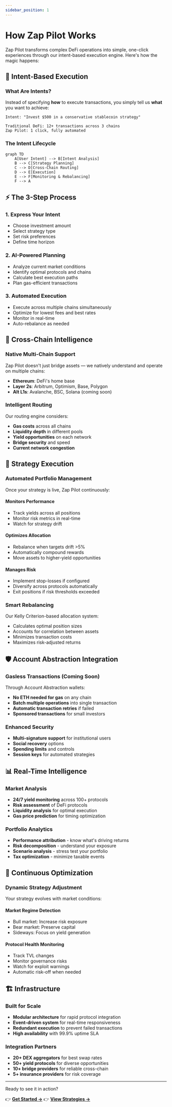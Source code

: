 ```yaml
---
sidebar_position: 1
---
```


# How Zap Pilot Works

Zap Pilot transforms complex DeFi operations into simple, one-click experiences through our
intent-based execution engine. Here's how the magic happens:

## 🧠 Intent-Based Execution

### What Are Intents?

Instead of specifying **how** to execute transactions, you simply tell us **what** you want to
achieve:

```
Intent: "Invest $500 in a conservative stablecoin strategy"

Traditional DeFi: 12+ transactions across 3 chains
Zap Pilot: 1 click, fully automated
```

### The Intent Lifecycle

```mermaid
graph TD
    A[User Intent] --> B[Intent Analysis]
    B --> C[Strategy Planning]
    C --> D[Cross-Chain Routing]
    D --> E[Execution]
    E --> F[Monitoring & Rebalancing]
    F --> A
```

## ⚡ The 3-Step Process

### 1. **Express Your Intent**

- Choose investment amount
- Select strategy type
- Set risk preferences
- Define time horizon

### 2. **AI-Powered Planning**

- Analyze current market conditions
- Identify optimal protocols and chains
- Calculate best execution paths
- Plan gas-efficient transactions

### 3. **Automated Execution**

- Execute across multiple chains simultaneously
- Optimize for lowest fees and best rates
- Monitor in real-time
- Auto-rebalance as needed

## 🔗 Cross-Chain Intelligence

### Native Multi-Chain Support

Zap Pilot doesn't just bridge assets — we natively understand and operate on multiple chains:

- **Ethereum**: DeFi's home base
- **Layer 2s**: Arbitrum, Optimism, Base, Polygon
- **Alt L1s**: Avalanche, BSC, Solana (coming soon)

### Intelligent Routing

Our routing engine considers:

- **Gas costs** across all chains
- **Liquidity depth** in different pools
- **Yield opportunities** on each network
- **Bridge security** and speed
- **Current network congestion**

## 🎯 Strategy Execution

### Automated Portfolio Management

Once your strategy is live, Zap Pilot continuously:

#### **Monitors Performance**

- Track yields across all positions
- Monitor risk metrics in real-time
- Watch for strategy drift

#### **Optimizes Allocation**

- Rebalance when targets drift >5%
- Automatically compound rewards
- Move assets to higher-yield opportunities

#### **Manages Risk**

- Implement stop-losses if configured
- Diversify across protocols automatically
- Exit positions if risk thresholds exceeded

### Smart Rebalancing

Our Kelly Criterion-based allocation system:

- Calculates optimal position sizes
- Accounts for correlation between assets
- Minimizes transaction costs
- Maximizes risk-adjusted returns

## 🛡️ Account Abstraction Integration

### Gasless Transactions (Coming Soon)

Through Account Abstraction wallets:

- **No ETH needed for gas** on any chain
- **Batch multiple operations** into single transaction
- **Automatic transaction retries** if failed
- **Sponsored transactions** for small investors

### Enhanced Security

- **Multi-signature support** for institutional users
- **Social recovery** options
- **Spending limits** and controls
- **Session keys** for automated strategies

## 📊 Real-Time Intelligence

### Market Analysis

- **24/7 yield monitoring** across 100+ protocols
- **Risk assessment** of DeFi protocols
- **Liquidity analysis** for optimal execution
- **Gas price prediction** for timing optimization

### Portfolio Analytics

- **Performance attribution** - know what's driving returns
- **Risk decomposition** - understand your exposure
- **Scenario analysis** - stress test your portfolio
- **Tax optimization** - minimize taxable events

## 🔄 Continuous Optimization

### Dynamic Strategy Adjustment

Your strategy evolves with market conditions:

#### **Market Regime Detection**

- Bull market: Increase risk exposure
- Bear market: Preserve capital
- Sideways: Focus on yield generation

#### **Protocol Health Monitoring**

- Track TVL changes
- Monitor governance risks
- Watch for exploit warnings
- Automatic risk-off when needed

## 🏗️ Infrastructure

### Built for Scale

- **Modular architecture** for rapid protocol integration
- **Event-driven system** for real-time responsiveness
- **Redundant execution** to prevent failed transactions
- **High availability** with 99.9% uptime SLA

### Integration Partners

- **20+ DEX aggregators** for best swap rates
- **50+ yield protocols** for diverse opportunities
- **10+ bridge providers** for reliable cross-chain
- **5+ insurance providers** for risk coverage

---

Ready to see it in action?

👉 **[Get Started →](../getting-started)** 👉 **[View Strategies →](../strategies)**
